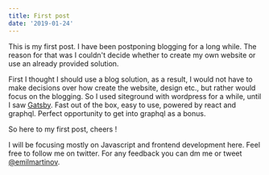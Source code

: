 ```yaml
---
title: First post
date: '2019-01-24'
---
```


This is my first post. I have been postponing blogging for a long while. The reason for that was I couldn't decide whether to create my own website or use an already provided solution.

First I thought I should use a blog solution, as a result, I would not have to make decisions over how create the website, design etc., but rather would focus on the blogging. So I used siteground with wordpress for a while, until I saw [Gatsby](https://www.gatsbyjs.org/). Fast out of the box, easy to use, powered by react and graphql. Perfect opportunity to get into graphql as a bonus.

So here to my first post, cheers !

I will be focusing mostly on Javascript and frontend development here. Feel free to follow me on twitter. For any feedback you can dm me or tweet [@emilmartinov](https://twitter.com/emilmartinov).
